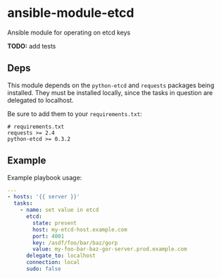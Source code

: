 ansible-module-etcd
===================

Ansible module for operating on etcd keys

**TODO:** add tests

## Deps

This module depends on the `python-etcd` and `requests` packages being
installed.  They must be installed locally, since the tasks in question
are delegated to localhost.

Be sure to add them to your `requirements.txt`:

```text
# requirements.txt
requests >= 2.4
python-etcd >= 0.3.2
```

## Example

Example playbook usage:

```yaml
---
- hosts: '{{ server }}'
  tasks:
    - name: set value in etcd
      etcd:
        state: present
        host: my-etcd-host.example.com
        port: 4001
        key: /asdf/foo/bar/baz/gorp
        value: my-foo-bar-baz-gor-server.prod.example.com
      delegate_to: localhost
      connection: local
      sudo: false
```
